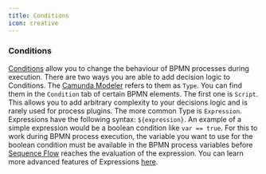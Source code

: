 ```yaml
---
title: Conditions
icon: creative
---
```


### Conditions

[Conditions](https://docs.camunda.org/manual/7.21/user-guide/process-engine/expression-language/#conditions) allow you to change the behaviour of BPMN processes during execution. There are two ways you are able to add decision logic to Conditions. The [Camunda Modeler](https://camunda.com/download/modeler/) refers to them as `Type`. You can find them in the ``Condition`` tab of certain BPMN elements. The first one is `Script`. This allows you to add arbitrary complexity to your decisions logic and is rarely used for process plugins. The more common Type is `Expression`. Expressions have the following syntax: `${expression}`. An example of a simple expression would be a boolean condition like `var == true`. For this to work during BPMN process execution, the variable you want to use for the boolean condition must be available in the BPMN process variables before [Sequence Flow](../../concepts/bpmn/sequence-flow.md) reaches the evaluation of the expression. You can learn more advanced features of Expressions [here](https://docs.camunda.org/manual/7.21/user-guide/process-engine/expression-language/).